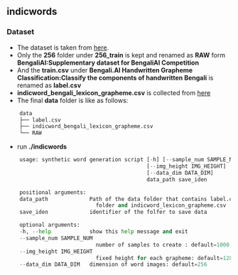 ## indicwords
### Dataset
* The dataset is taken from [here](https://www.kaggle.com/pestipeti/bengali-quick-eda/#data). 
* Only the **256** folder under **256_train** is kept and renamed as **RAW** form **BengaliAI:Supplementary dataset for BengaliAI Competition**
* And the **train.csv** under **Bengali.AI Handwritten Grapheme Classification:Classify the components of handwritten Bengali** is renamed as **label.csv**
* **indicword_bengali_lexicon_grapheme.csv** is collected from [here](https://www.kaggle.com/reasat/indicword?select=indicword_bengali_lexicon_grapheme.csv)
* The final **data** folder is like as follows:
```python
    data
    ├── label.csv
    ├── indicword_bengali_lexicon_grapheme.csv
    └── RAW
```

* run **./indicwords**
```python
    usage: synthetic word generation script [-h] [--sample_num SAMPLE_NUM]
                                            [--img_height IMG_HEIGHT]
                                            [--data_dim DATA_DIM]
                                            data_path save_iden

    positional arguments:
    data_path             Path of the data folder that contains label.csv,RAW
                            folder and indicword_lexicon_grapheme.csv
    save_iden             identifier of the folfer to save data

    optional arguments:
    -h, --help            show this help message and exit
    --sample_num SAMPLE_NUM
                            number of samples to create : default=1000
    --img_height IMG_HEIGHT
                            fixed height for each grapheme: default=128
    --data_dim DATA_DIM   dimension of word images: default=256

```
